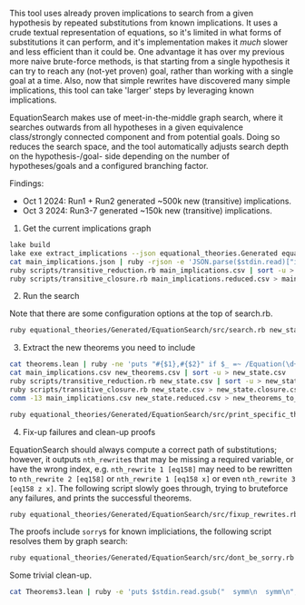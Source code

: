 This tool uses already proven implications to search from a given hypothesis by repeated substitutions from known implications. It uses a crude textual representation of equations, so it's limited in what forms of substitutions it can perform, and it's implementation makes it _much_ slower and less efficient than it could be. One advantage it has over my previous more naive brute-force methods, is that starting from a single hypothesis it can try to reach any (not-yet proven) goal, rather than working with a single goal at a time. Also, now that simple rewrites have discovered many simple implications, this tool can take 'larger' steps by leveraging known implications.

EquationSearch makes use of meet-in-the-middle graph search, where it searches outwards from all hypotheses in a given equivalence class/strongly connected component and from potential goals. Doing so reduces the search space, and the tool automatically adjusts search depth on the hypothesis-/goal- side depending on the number of hypotheses/goals and a configured branching factor.

Findings:
- Oct 1 2024: Run1 + Run2 generated ~500k new (transitive) implications.
- Oct 3 2024: Run3-7 generated ~150k new (transitive) implications.

1) Get the current implications graph

```sh
lake build
lake exe extract_implications --json equational_theories.Generated equational_theories.Subgraph > main_implications.json
cat main_implications.json | ruby -rjson -e 'JSON.parse($stdin.read)["implications"].each { |s| puts s["lhs"][8,10] + "," + s["rhs"][8,10] }' | sort -u > main_implications.csv
ruby scripts/transitive_reduction.rb main_implications.csv | sort -u > main_implications.reduced.csv
ruby scripts/transitive_closure.rb main_implications.reduced.csv > main_implications.closure.csv
```

2) Run the search

Note that there are some configuration options at the top of search.rb.

```sh
ruby equational_theories/Generated/EquationSearch/src/search.rb new_state.closure.csv REFUTATION_PAIRS.csv >> theorems.lean
```

3) Extract the new theorems you need to include

```sh
cat theorems.lean | ruby -ne 'puts "#{$1},#{$2}" if $_ =~ /Equation(\d+)_implies_Equation(\d+)/' | sort -u > new_theorems.csv
cat main_implications.csv new_theorems.csv | sort -u > new_state.csv
ruby scripts/transitive_reduction.rb new_state.csv | sort -u > new_state.reduced.csv
ruby scripts/transitive_closure.rb new_state.csv > new_state.closure.csv
comm -13 main_implications.csv new_state.reduced.csv > new_theorems_to_include.csv

ruby equational_theories/Generated/EquationSearch/src/print_specific_theorems.rb new_theorems_to_include.csv theorems.lean | grep -v "/-" > Theorems1.lean
```

4) Fix-up failures and clean-up proofs

EquationSearch should always compute a correct path of substitutions; however, it outputs `nth_rewrite`s that may be missing a required variable, or have the wrong index, e.g. `nth_rewrite 1 [eq158]` may need to be rewritten to `nth_rewrite 2 [eq158]` or `nth_rewrite 1 [eq158 x]` or even `nth_rewrite 3 [eq158 z x]`. The following script slowly goes through, trying to bruteforce any failures, and prints the successful theorems.

```sh
ruby equational_theories/Generated/EquationSearch/src/fixup_rewrites.rb Theorems1.lean > Theorems2.lean
```

The proofs include `sorry`s for known impliciations, the following script resolves them by graph search:

```sh
ruby equational_theories/Generated/EquationSearch/src/dont_be_sorry.rb Theorems2.lean main_implications.csv > Theorems3.lean
```

Some trivial clean-up.

```sh
cat Theorems3.lean | ruby -e 'puts $stdin.read.gsub("  symm\n  symm\n", "")' > Theorems4.lean
```
